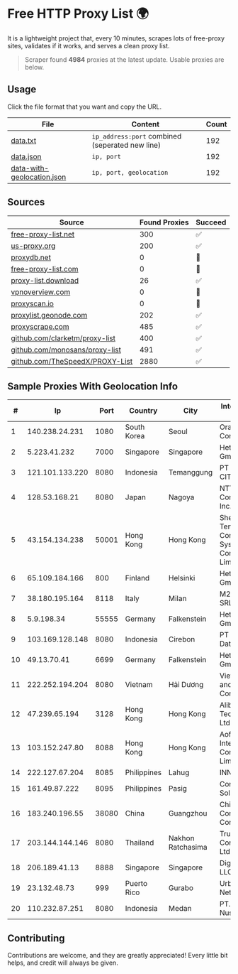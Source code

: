 
# Free HTTP Proxy List 🌍

It is a lightweight project that, every 10 minutes, scrapes lots of free-proxy sites, validates if it works, and serves a clean proxy list.


> Scraper found **4984** proxies at the latest update. Usable proxies are below.

## Usage

Click the file format that you want and copy the URL.


|File|Content|Count|
|----|-------|-----|
|[data.txt](https://raw.githubusercontent.com/themiralay/Proxy-List-World/master/data.txt)|`ip_address:port` combined (seperated new line)|192|
|[data.json](https://raw.githubusercontent.com/themiralay/Proxy-List-World/master/data.json)|`ip, port`|192|
|[data-with-geolocation.json](https://raw.githubusercontent.com/themiralay/Proxy-List-World/master/data-with-geolocation.json)|`ip, port, geolocation`|192|

## Sources

|Source|Found Proxies|Succeed|
|------|-------------|-------|
|[free-proxy-list.net](https://free-proxy-list.net)|300|✅|
|[us-proxy.org](https://www.us-proxy.org)|200|✅|
|[proxydb.net](http://proxydb.net)|0|🚫|
|[free-proxy-list.com](https://free-proxy-list.com/?page=&port=&type%5B%5D=http&type%5B%5D=https&up_time=0&search=Search)|0|🚫|
|[proxy-list.download](https://www.proxy-list.download/HTTP)|26|✅|
|[vpnoverview.com](https://vpnoverview.com/privacy/anonymous-browsing/free-proxy-servers)|0|🚫|
|[proxyscan.io](https://www.proxyscan.io)|0|🚫|
|[proxylist.geonode.com](https://proxylist.geonode.com/api/proxy-list?limit=300&page=1&sort_by=lastChecked&sort_type=desc&protocols=http,https)|202|✅|
|[proxyscrape.com](https://api.proxyscrape.com/v2/?request=displayproxies&protocol=http&timeout=10000&country=all&ssl=all&anonymity=all)|485|✅|
|[github.com/clarketm/proxy-list](https://raw.githubusercontent.com/clarketm/proxy-list/master/proxy-list-raw.txt)|400|✅|
|[github.com/monosans/proxy-list](https://raw.githubusercontent.com/monosans/proxy-list/main/proxies/http.txt)|491|✅|
|[github.com/TheSpeedX/PROXY-List](https://raw.githubusercontent.com/TheSpeedX/PROXY-List/master/http.txt)|2880|✅|


## Sample Proxies With Geolocation Info

|#|Ip|Port|Country|City|Internet Service Provider|
|-|--|----|-------|----|-------------------------|
|1|140.238.24.231|1080|South Korea|Seoul|Oracle Corporation|
|2|5.223.41.232|7000|Singapore|Singapore|Hetzner Online GmbH|
|3|121.101.133.220|8080|Indonesia|Temanggung|PT SELARAS CITRA TERABIT|
|4|128.53.168.21|8080|Japan|Nagoya|NTT PC Communications, Inc.|
|5|43.154.134.238|50001|Hong Kong|Hong Kong|Shenzhen Tencent Computer Systems Company Limited|
|6|65.109.184.166|800|Finland|Helsinki|Hetzner Online GmbH|
|7|38.180.195.164|8118|Italy|Milan|M247 Europe SRL|
|8|5.9.198.34|55555|Germany|Falkenstein|Hetzner Online GmbH|
|9|103.169.128.148|8080|Indonesia|Cirebon|PT Media Akses Data|
|10|49.13.70.41|6699|Germany|Falkenstein|Hetzner Online GmbH|
|11|222.252.194.204|8080|Vietnam|Hải Dương|VietNam Post and Telecom Corporation|
|12|47.239.65.194|3128|Hong Kong|Hong Kong|Alibaba (US) Technology Co., Ltd.|
|13|103.152.247.80|8088|Hong Kong|Hong Kong|Aofei Data International Company Limited|
|14|222.127.67.204|8085|Philippines|Lahug|INNOVE|
|15|161.49.87.222|8095|Philippines|Pasig|Converge ICT Solution Inc|
|16|183.240.196.55|38080|China|Guangzhou|China Mobile Communications Corporation|
|17|203.144.144.146|8080|Thailand|Nakhon Ratchasima|True Internet Corporation CO. Ltd.|
|18|206.189.41.13|8888|Singapore|Singapore|DigitalOcean, LLC|
|19|23.132.48.73|999|Puerto Rico|Gurabo|Urban Wifi Networks LLC|
|20|110.232.87.251|8080|Indonesia|Medan|PT. Media Antar Nusa|



## Contributing

Contributions are welcome, and they are greatly appreciated! Every
little bit helps, and credit will always be given.


